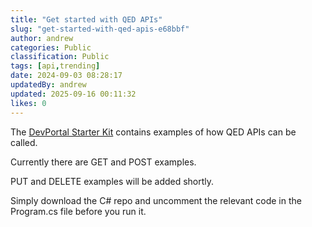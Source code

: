 ```yaml
---
title: "Get started with QED APIs"
slug: "get-started-with-qed-apis-e68bbf"
author: andrew
categories: Public
classification: Public
tags: [api,trending]
date: 2024-09-03 08:28:17 
updatedBy: andrew
updated: 2025-09-16 00:11:32 
likes: 0
---
```


The [DevPortal Starter Kit](https://github.com/QED-DeveloperPortal/DevPortal-Starter-Kit) contains examples of how QED APIs can be called.

Currently there are GET and POST examples. 

PUT and DELETE examples will be added shortly.

Simply download the C# repo and uncomment the relevant code in the Program.cs file before you run it.